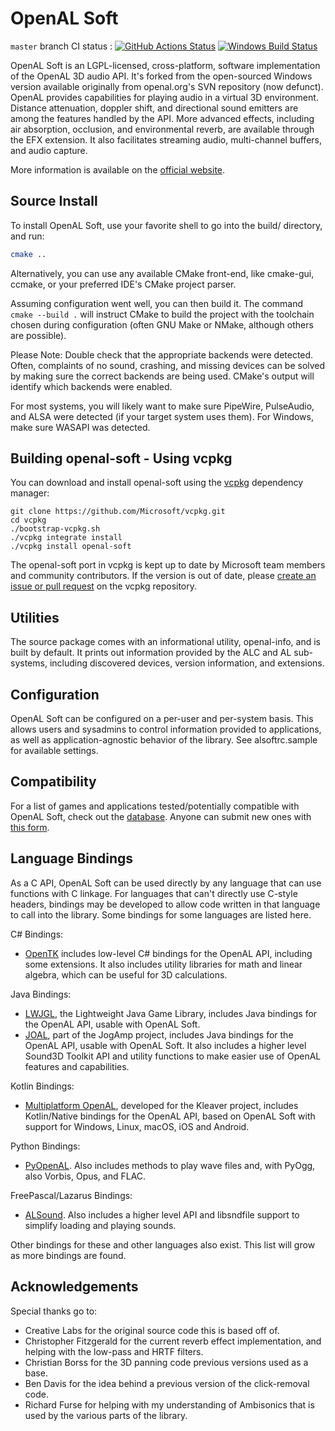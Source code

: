 OpenAL Soft
===========

`master` branch CI status : [![GitHub Actions Status](https://github.com/kcat/openal-soft/actions/workflows/ci.yml/badge.svg)](https://github.com/kcat/openal-soft/actions) [![Windows Build Status](https://ci.appveyor.com/api/projects/status/github/kcat/openal-soft?branch=master&svg=true)](https://ci.appveyor.com/api/projects/status/github/kcat/openal-soft?branch=master&svg=true)

OpenAL Soft is an LGPL-licensed, cross-platform, software implementation of the OpenAL 3D audio API. It's forked from the open-sourced Windows version available originally from openal.org's SVN repository (now defunct).
OpenAL provides capabilities for playing audio in a virtual 3D environment. Distance attenuation, doppler shift, and directional sound emitters are among the features handled by the API. More advanced effects, including air absorption, occlusion, and environmental reverb, are available through the EFX extension. It also facilitates streaming audio, multi-channel buffers, and audio capture.

More information is available on the [official website](http://openal-soft.org/).

Source Install
-------------
To install OpenAL Soft, use your favorite shell to go into the build/
directory, and run:

```bash
cmake ..
```

Alternatively, you can use any available CMake front-end, like cmake-gui,
ccmake, or your preferred IDE's CMake project parser.

Assuming configuration went well, you can then build it. The command
`cmake --build .` will instruct CMake to build the project with the toolchain
chosen during configuration (often GNU Make or NMake, although others are
possible).

Please Note: Double check that the appropriate backends were detected. Often,
complaints of no sound, crashing, and missing devices can be solved by making
sure the correct backends are being used. CMake's output will identify which
backends were enabled.

For most systems, you will likely want to make sure PipeWire, PulseAudio, and
ALSA were detected (if your target system uses them). For Windows, make sure
WASAPI was detected.


Building openal-soft - Using vcpkg
----------------------------------

You can download and install openal-soft using the [vcpkg](https://github.com/Microsoft/vcpkg) dependency manager:

    git clone https://github.com/Microsoft/vcpkg.git
    cd vcpkg
    ./bootstrap-vcpkg.sh
    ./vcpkg integrate install
    ./vcpkg install openal-soft

The openal-soft port in vcpkg is kept up to date by Microsoft team members and community contributors. If the version is out of date, please [create an issue or pull request](https://github.com/Microsoft/vcpkg) on the vcpkg repository.

Utilities
---------
The source package comes with an informational utility, openal-info, and is
built by default. It prints out information provided by the ALC and AL sub-
systems, including discovered devices, version information, and extensions.


Configuration
-------------

OpenAL Soft can be configured on a per-user and per-system basis. This allows
users and sysadmins to control information provided to applications, as well
as application-agnostic behavior of the library. See alsoftrc.sample for
available settings.

Compatibility
-------------

For a list of games and applications tested/potentially compatible with OpenAL Soft, check out the [database](https://airtable.com/appayGNkn3nSuXkaz/shrZP6E5xqQjsvplj?SEv24=b%3AWzAsWyJ1YTJPdCIsNixbInNlbDBzb0xqREpMSGZiWDdPIl0sIjJZUTBPIl0sWyJMWmpwWCIsMTUsbnVsbCwic3hUa3oiXV0&eCzZW=recG4ZJJzBf6Xn2Yg).
Anyone can submit new ones with [this form](https://airtable.com/shrDpNmekxxwpAyQ1?prefill_Type=Game&prefill_Platform=Windows&prefill_Status=Playable&prefill_Backend=OpenAL&prefill_Renderer=OpenAL+Soft&prefill_Configuration=Headphone+Spatial+Audio).

Language Bindings
-----------------

As a C API, OpenAL Soft can be used directly by any language that can use
functions with C linkage. For languages that can't directly use C-style
headers, bindings may be developed to allow code written in that language to
call into the library. Some bindings for some languages are listed here.

C# Bindings:
* [OpenTK](https://opentk.net/) includes low-level C# bindings for the OpenAL
API, including some extensions. It also includes utility libraries for math and
linear algebra, which can be useful for 3D calculations.

Java Bindings:
* [LWJGL](https://github.com/LWJGL/lwjgl3), the Lightweight Java Game Library,
includes Java bindings for the OpenAL API, usable with OpenAL Soft.
* [JOAL](https://jogamp.org/joal/www/), part of the JogAmp project, includes
Java bindings for the OpenAL API, usable with OpenAL Soft. It also includes a
higher level Sound3D Toolkit API and utility functions to make easier use of
OpenAL features and capabilities.

Kotlin Bindings:
* [Multiplatform OpenAL](https://git.karmakrafts.dev/kk/multiplatform-openal), developed for the Kleaver project,
includes Kotlin/Native bindings for the OpenAL API, based on OpenAL Soft with support
for Windows, Linux, macOS, iOS and Android.

Python Bindings:
* [PyOpenAL](https://pypi.org/project/PyOpenAL/). Also includes methods to play
wave files and, with PyOgg, also Vorbis, Opus, and FLAC.

FreePascal/Lazarus Bindings:
* [ALSound](https://github.com/Lulu04/ALSound). Also includes a higher level
API and libsndfile support to simplify loading and playing sounds.

Other bindings for these and other languages also exist. This list will grow as
more bindings are found.


Acknowledgements
----------------

Special thanks go to:

 - Creative Labs for the original source code this is based off of.
 - Christopher Fitzgerald for the current reverb effect implementation, and
helping with the low-pass and HRTF filters.
 - Christian Borss for the 3D panning code previous versions used as a base.
 - Ben Davis for the idea behind a previous version of the click-removal code.
 - Richard Furse for helping with my understanding of Ambisonics that is used by
the various parts of the library.

